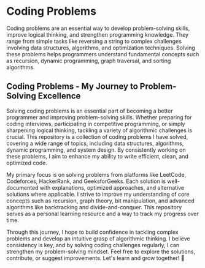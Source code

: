 # Coding Problems

Coding problems are an essential way to develop problem-solving skills, improve logical thinking, and strengthen programming knowledge. They range from simple tasks like reversing a string to complex challenges involving data structures, algorithms, and optimization techniques. Solving these problems helps programmers understand fundamental concepts such as recursion, dynamic programming, graph traversal, and sorting algorithms.

## Coding Problems - My Journey to Problem-Solving Excellence  

Solving coding problems is an essential part of becoming a better programmer and improving problem-solving skills. Whether preparing for coding interviews, participating in competitive programming, or simply sharpening logical thinking, tackling a variety of algorithmic challenges is crucial. This repository is a collection of coding problems I have solved, covering a wide range of topics, including data structures, algorithms, dynamic programming, and system design. By consistently working on these problems, I aim to enhance my ability to write efficient, clean, and optimized code.  

My primary focus is on solving problems from platforms like LeetCode, Codeforces, HackerRank, and GeeksforGeeks. Each solution is well-documented with explanations, optimized approaches, and alternative solutions where applicable. I strive to improve my understanding of core concepts such as recursion, graph theory, bit manipulation, and advanced algorithms like backtracking and divide-and-conquer. This repository serves as a personal learning resource and a way to track my progress over time.  

Through this journey, I hope to build confidence in tackling complex problems and develop an intuitive grasp of algorithmic thinking. I believe consistency is key, and by solving coding challenges regularly, I can strengthen my problem-solving mindset. Feel free to explore the solutions, contribute, or suggest improvements. Let's learn and grow together! 🚀  
